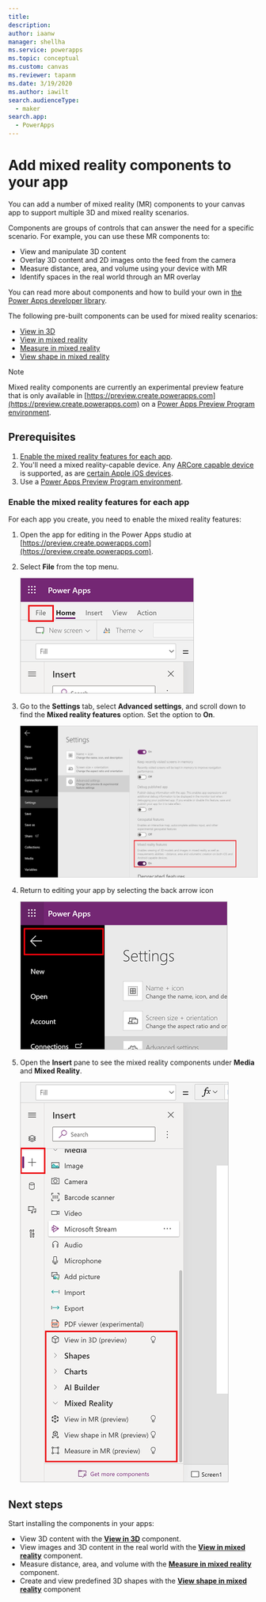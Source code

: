 ```yaml
---
title: 
description: 
author: iaanw
manager: shellha
ms.service: powerapps
ms.topic: conceptual
ms.custom: canvas
ms.reviewer: tapanm
ms.date: 3/19/2020
ms.author: iawilt
search.audienceType: 
  - maker
search.app: 
  - PowerApps
---
```

# Add mixed reality components to your app

You can add a number of mixed reality (MR) components to your canvas app to support multiple 3D and mixed reality scenarios.

Components are groups of controls that can answer the need for a specific scenario. For example, you can use these MR components to:

- View and manipulate 3D content
- Overlay 3D content and 2D images onto the feed from the camera
- Measure distance, area, and volume using your device with MR
- Identify spaces in the real world through an MR overlay

You can read more about components and how to build your own in [the Power Apps developer library](/powerapps/developer/component-framework/custom-controls-overview).

The following pre-built components can be used for mixed reality scenarios:

- [View in 3D](mixed-reality-component-view-3d.md)
- [View in mixed reality](mixed-reality-component-view-mr.md)
- [Measure in mixed reality](mixed-reality-component-measure-distance.md)
- [View shape in mixed reality](mixed-reality-component-view-shape.md)

> [!NOTE]
> Mixed reality components are currently an experimental preview feature that is only available in [https://preview.create.powerapps.com](https://preview.create.powerapps.com) on a [Power Apps Preview Program environment](/power-platform/admin/preview-environments).

## Prerequisites

1. [Enable the mixed reality features for each app](#enable-the-mixed-reality-features-for-each-app).
2. You'll need a mixed reality-capable device. Any [ARCore capable device](https://developers.google.com/ar/discover/supported-devices) is supported, as are [certain Apple iOS devices](https://www.apple.com/augmented-reality/).
3. Use a [Power Apps Preview Program environment](/power-platform/admin/preview-environments).

### Enable the mixed reality features for each app

For each app you create, you need to enable the mixed reality features:

1. Open the app for editing in the Power Apps studio at [https://preview.create.powerapps.com](https://preview.create.powerapps.com).

2. Select **File** from the top menu.

    ![](./media/augmented-overview/augmented-overview-file.png)

3. Go to the **Settings** tab, select **Advanced settings**, and scroll down to find the **Mixed reality features** option. Set the option to **On**.

    ![](./media/augmented-overview/augmented-enable-mixed-reality.png)

4. Return to editing your app by selecting the back arrow icon

    ![](./media/augmented-overview/augmented-overview-back.png)

5. Open the **Insert** pane to see the mixed reality components under **Media** and **Mixed Reality**.

    ![](./media/augmented-overview/augmented-overview-insert-all.png)

## Next steps

Start installing the components in your apps:

- View 3D content with the **[View in 3D](mixed-reality-component-view-3d.md)** component.
- View images and 3D content in the real world with the **[View in mixed reality](mixed-reality-component-view-mr.md)** component.
- Measure distance, area, and volume with the **[Measure in mixed reality](mixed-reality-component-measure-distance.md)** component.
- Create and view predefined 3D shapes with the **[View shape in mixed reality](mixed-reality-component-view-shape.md)** component
